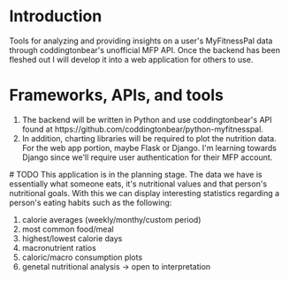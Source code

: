 # Introduction
Tools for analyzing and providing insights on a user's MyFitnessPal data through coddingtonbear's unofficial MFP API. Once the backend has been fleshed out I will develop it into a web application for others to use.

# Frameworks, APIs, and tools
<ol>
  <li>The backend will be written in Python and use coddingtonbear's API found at https://github.com/coddingtonbear/python-myfitnesspal.</li>
  <li>In addition, charting libraries will be required to plot the nutrition data. For the web app portion, maybe Flask or Django. I'm learning towards Django since we'll require user authentication for their MFP account.</li>
</ol>
# TODO
This application is in the planning stage. The data we have is essentially what someone eats, it's nutritional values and that person's nutritional goals. With this we can display interesting statistics regarding a person's eating habits such as the following:
<ol>
  <li>calorie averages (weekly/monthy/custom period)</li>
  <li>most common food/meal</li>
  <li>highest/lowest calorie days</li>
  <li>macronutrient ratios</li>
  <li>caloric/macro consumption plots
  <li> genetal nutritional analysis -> open to interpretation</li>
</ol>
